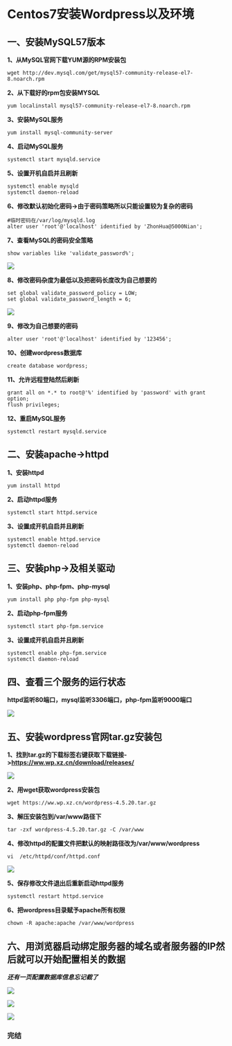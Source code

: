 # Centos7安装Wordpress以及环境

## 一、安装MySQL57版本

**1、从MySQL官网下载YUM源的RPM安装包**

```shell
wget http://dev.mysql.com/get/mysql57-community-release-el7-8.noarch.rpm
```

**2、从下载好的rpm包安装MYSQL**

```shell
yum localinstall mysql57-community-release-el7-8.noarch.rpm
```

**3、安装MySQL服务**

```shell
yum install mysql-community-server
```

**4、启动MySQL服务**

```shell
systemctl start mysqld.service
```

**5、设置开机自启并且刷新**

```shell
systemctl enable mysqld
systemctl daemon-reload
```

**6、修改默认初始化密码->由于密码策略所以只能设置较为复杂的密码**

```shell
#临时密码在/var/log/mysqld.log
alter user 'root'@'localhost' identified by 'ZhonHua@5000Nian';
```



**7、查看MySQL的密码安全策略**

```shell
show variables like 'validate_password%';
```



![](E:\TyporaText\系统\Centos\Centos7安装Wordpress\images\8查看MYSQL密码安全策略.PNG)

**8、修改密码杂度为最低以及把密码长度改为自己想要的**

```shell
set global validate_password_policy = LOW;
set global validate_password_length = 6;
```

![](E:\TyporaText\系统\Centos\Centos7安装Wordpress\images\10查看修改后的密码策略以及修改为自己想要的最终密码.PNG)

**9、修改为自己想要的密码**

```shell
alter user 'root'@'localhost' identified by '123456';
```

**10、创建wordpress数据库**

```shell
create database wordpress;
```



**11、允许远程登陆然后刷新**

```shell
grant all on *.* to root@'%' identified by 'password' with grant option; 
flush privileges;
```

**12、重启MySQL服务**

```shell
systemctl restart mysqld.service
```

## 二、安装apache->httpd

**1、安装httpd**

```shell
yum install httpd
```

**2、启动httpd服务**

```shell
systemctl start httpd.service
```

**3、设置成开机自启并且刷新**

```shell
systemctl enable httpd.service
systemctl daemon-reload
```

## 三、安装php->及相关驱动

**1、安装php、php-fpm、php-mysql**

```shell
yum install php php-fpm php-mysql
```

**2、启动php-fpm服务**

```shell
systemctl start php-fpm.service
```

**3、设置成开机自启并且刷新**

```shell
systemctl enable php-fpm.service
systemctl daemon-reload
```

## 四、查看三个服务的运行状态

**httpd监听80端口，mysql监听3306端口，php-fpm监听9000端口**

![](E:\TyporaText\系统\Centos\Centos7安装Wordpress\images\服务启动端口状态.PNG)

## 五、安装wordpress官网tar.gz安装包

**1、找到tar.gz的下载标签右键获取下载链接->https://ww.wp.xz.cn/download/releases/**

![](E:\TyporaText\系统\Centos\Centos7安装Wordpress\images\wordpress的下载地址.PNG)

**2、用wget获取wordpress安装包**

```shell
wget https://ww.wp.xz.cn/wordpress-4.5.20.tar.gz
```

**3、解压安装包到/var/www路径下**

```shell
tar -zxf wordpress-4.5.20.tar.gz -C /var/www
```

**4、修改httpd的配置文件把默认的映射路径改为/var/www/wordpress**

```shell
vi  /etc/httpd/conf/httpd.conf
```

![](E:\TyporaText\系统\Centos\Centos7安装Wordpress\images\修改httpd配置文件.PNG)

**5、保存修改文件退出后重新启动httpd服务**

```shell
systemctl restart httpd.service
```

**6、把wordpress目录赋予apache所有权限**

```shell
chown -R apache:apache /var/www/wordpress
```



## 六、用浏览器启动绑定服务器的域名或者服务器的IP然后就可以开始配置相关的数据

***还有一页配置数据库信息忘记截了***

![](E:\TyporaText\系统\Centos\Centos7安装Wordpress\images\wordpress配置个人信息.png)

![](E:\TyporaText\系统\Centos\Centos7安装Wordpress\images\wordpress配置个人信息2.png)

![](E:\TyporaText\系统\Centos\Centos7安装Wordpress\images\wordpress配置个人信息3.png)

### 完结

